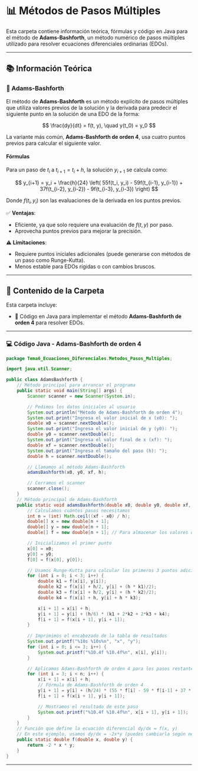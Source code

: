 # 📊 Métodos de Pasos Múltiples

Esta carpeta contiene información teórica, fórmulas y código en Java para el método de **Adams-Bashforth**, un método numérico de pasos múltiples utilizado para resolver ecuaciones diferenciales ordinarias (EDOs).

---

## 📚 Información Teórica

### 🔹 Adams-Bashforth

El método de **Adams-Bashforth** es un método explícito de pasos múltiples que utiliza valores previos de la solución y la derivada para predecir el siguiente punto en la solución de una EDO de la forma:

$$
\frac{dy}{dt} = f(t, y), \quad y(t_0) = y_0
$$

La variante más común, **Adams-Bashforth de orden 4**, usa cuatro puntos previos para calcular el siguiente valor.

#### Fórmulas

Para un paso de $t_i$ a $t_{i+1} = t_i + h$, la solución $y_{i+1}$ se calcula como:

$$
y_{i+1} = y_i + \frac{h}{24} \left( 55f(t_i, y_i) - 59f(t_{i-1}, y_{i-1}) + 37f(t_{i-2}, y_{i-2}) - 9f(t_{i-3}, y_{i-3}) \right)
$$

Donde $f(t_i, y_i)$ son las evaluaciones de la derivada en los puntos previos.

✅ **Ventajas**:
- Eficiente, ya que solo requiere una evaluación de $f(t, y)$ por paso.
- Aprovecha puntos previos para mejorar la precisión.

⚠️ **Limitaciones**:
- Requiere puntos iniciales adicionales (puede generarse con métodos de un paso como Runge-Kutta).
- Menos estable para EDOs rígidas o con cambios bruscos.

---

## 📂 Contenido de la Carpeta

Esta carpeta incluye:

- 📄 Código en Java para implementar el método **Adams-Bashforth de orden 4** para resolver EDOs.

---
### 💻 Código Java - Adams-Bashforth de orden 4

```java
package Tema6_Ecuaciones_Diferenciales.Metodos_Pasos_Multiples;

import java.util.Scanner;

public class AdamsBashforth {
    // Método principal para arrancar el programa
    public static void main(String[] args) {
        Scanner scanner = new Scanner(System.in);

        // Pedimos los datos iniciales al usuario
        System.out.println("Método de Adams-Bashforth de orden 4");
        System.out.print("Ingresa el valor inicial de x (x0): ");
        double x0 = scanner.nextDouble();
        System.out.print("Ingresa el valor inicial de y (y0): ");
        double y0 = scanner.nextDouble();
        System.out.print("Ingresa el valor final de x (xf): ");
        double xf = scanner.nextDouble();
        System.out.print("Ingresa el tamaño del paso (h): ");
        double h = scanner.nextDouble();

        // Llamamos al método Adams-Bashforth
        adamsBashforth(x0, y0, xf, h);

        // Cerramos el scanner
        scanner.close();
    }
    // Método principal de Adams-Bashforth
    public static void adamsBashforth(double x0, double y0, double xf, double h) {
        // Calculamos cuántos pasos necesitamos
        int n = (int) Math.ceil((xf - x0) / h);
        double[] x = new double[n + 1];
        double[] y = new double[n + 1];
        double[] f = new double[n + 1]; // Para almacenar los valores de f(x, y)

        // Inicializamos el primer punto
        x[0] = x0;
        y[0] = y0;
        f[0] = f(x[0], y[0]);

        // Usamos Runge-Kutta para calcular los primeros 3 puntos adicionales
        for (int i = 0; i < 3; i++) {
            double k1 = f(x[i], y[i]);
            double k2 = f(x[i] + h/2, y[i] + (h * k1)/2);
            double k3 = f(x[i] + h/2, y[i] + (h * k2)/2);
            double k4 = f(x[i] + h, y[i] + h * k3);

            x[i + 1] = x[i] + h;
            y[i + 1] = y[i] + (h/6) * (k1 + 2*k2 + 2*k3 + k4);
            f[i + 1] = f(x[i + 1], y[i + 1]);
        }
        
        // Imprimimos el encabezado de la tabla de resultados
        System.out.printf("%10s %10s%n", "x", "y");
        for (int i = 0; i <= 3; i++) {
            System.out.printf("%10.4f %10.4f%n", x[i], y[i]);
        }

        // Aplicamos Adams-Bashforth de orden 4 para los pasos restantes
        for (int i = 3; i < n; i++) {
            x[i + 1] = x[i] + h;
            // Fórmula de Adams-Bashforth de orden 4
            y[i + 1] = y[i] + (h/24) * (55 * f[i] - 59 * f[i-1] + 37 * f[i-2] - 9 * f[i-3]);
            f[i + 1] = f(x[i + 1], y[i + 1]);

            // Mostramos el resultado de este paso
            System.out.printf("%10.4f %10.4f%n", x[i + 1], y[i + 1]);
        }
    }
    // Función que define la ecuación diferencial dy/dx = f(x, y)
    // En este ejemplo, usamos dy/dx = -2x*y (puedes cambiarla según necesites)
    public static double f(double x, double y) {
        return -2 * x * y;
    }
}

```
---
